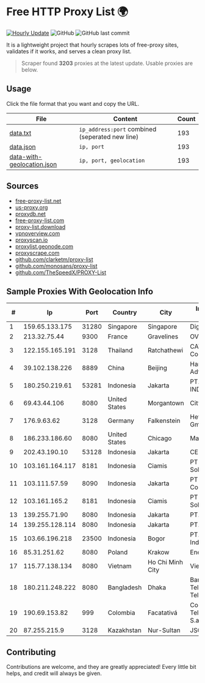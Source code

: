 
# Free HTTP Proxy List 🌍

[![Hourly Update](https://github.com/mertguvencli/http-proxy-list/actions/workflows/main.yml/badge.svg?branch=main)](https://github.com/mertguvencli/http-proxy-list/actions/workflows/main.yml)
![GitHub](https://img.shields.io/github/license/mertguvencli/http-proxy-list)
![GitHub last commit](https://img.shields.io/github/last-commit/mertguvencli/http-proxy-list)

It is a lightweight project that hourly scrapes lots of free-proxy sites, validates if it works, and serves a clean proxy list.


> Scraper found **3203** proxies at the latest update. Usable proxies are below.

## Usage

Click the file format that you want and copy the URL.


|File|Content|Count|
|----|-------|-----|
|[data.txt](https://raw.githubusercontent.com/mertguvencli/http-proxy-list/main/proxy-list/data.txt)|`ip_address:port` combined (seperated new line)|193|
|[data.json](https://raw.githubusercontent.com/mertguvencli/http-proxy-list/main/proxy-list/data.json)|`ip, port`|193|
|[data-with-geolocation.json](https://raw.githubusercontent.com/mertguvencli/http-proxy-list/main/proxy-list/data-with-geolocation.json)|`ip, port, geolocation`|193|

## Sources

* [free-proxy-list.net](https://free-proxy-list.net)
* [us-proxy.org](https://www.us-proxy.org)
* [proxydb.net](http://proxydb.net)
* [free-proxy-list.com](https://free-proxy-list.com/?page=&port=&type%5B%5D=http&type%5B%5D=https&up_time=0&search=Search)
* [proxy-list.download](https://www.proxy-list.download/HTTP)
* [vpnoverview.com](https://vpnoverview.com/privacy/anonymous-browsing/free-proxy-servers)
* [proxyscan.io](https://www.proxyscan.io)
* [proxylist.geonode.com](https://proxylist.geonode.com/api/proxy-list?limit=300&page=1&sort_by=lastChecked&sort_type=desc&protocols=http,https)
* [proxyscrape.com](https://api.proxyscrape.com/v2/?request=displayproxies&protocol=http&timeout=10000&country=all&ssl=all&anonymity=all)
* [github.com/clarketm/proxy-list](https://raw.githubusercontent.com/clarketm/proxy-list/master/proxy-list-raw.txt)
* [github.com/monosans/proxy-list](https://raw.githubusercontent.com/monosans/proxy-list/main/proxies/http.txt)
* [github.com/TheSpeedX/PROXY-List](https://raw.githubusercontent.com/TheSpeedX/PROXY-List/master/http.txt)


## Sample Proxies With Geolocation Info

|#|Ip|Port|Country|City|Internet Service Provider|
|-|--|----|-------|----|-------------------------|
|1|159.65.133.175|31280|Singapore|Singapore|DigitalOcean, LLC|
|2|213.32.75.44|9300|France|Gravelines|OVH SAS|
|3|122.155.165.191|3128|Thailand|Ratchathewi|CAT Telecom Public Company Limited|
|4|39.102.138.226|8889|China|Beijing|Hangzhou Alibaba Advertising Co|
|5|180.250.219.61|53281|Indonesia|Jakarta|PT. TELKOM INDONESIA|
|6|69.43.44.106|8080|United States|Morgantown|CityNet|
|7|176.9.63.62|3128|Germany|Falkenstein|Hetzner Online GmbH|
|8|186.233.186.60|8080|United States|Chicago|Maxihost LTDA|
|9|202.43.190.10|53128|Indonesia|Jakarta|CEPATNET|
|10|103.161.164.117|8181|Indonesia|Ciamis|PT Galuh Multidata Solution|
|11|103.111.57.59|8090|Indonesia|Jakarta|PT Indonesia Comnets Plus|
|12|103.161.165.2|8181|Indonesia|Ciamis|PT Galuh Multidata Solution|
|13|139.255.71.90|8080|Indonesia|Jakarta|PT. LINKNET|
|14|139.255.128.114|8080|Indonesia|Jakarta|PT. First Media, Tbk|
|15|103.66.196.218|23500|Indonesia|Bogor|PT. Mora Telematika Indonesia|
|16|85.31.251.62|8080|Poland|Krakow|Energit Sp. z o.o.|
|17|115.77.138.134|8080|Vietnam|Ho Chi Minh City|Viettel Group|
|18|180.211.248.222|8080|Bangladesh|Dhaka|Bangladesh Telegraph & Telephone Board|
|19|190.69.153.82|999|Colombia|Facatativá|Colombia Telecomunicaciones S.a. ESP|
|20|87.255.215.9|3128|Kazakhstan|Nur-Sultan|JSC Transtelecom|



## Contributing

Contributions are welcome, and they are greatly appreciated! Every
little bit helps, and credit will always be given.

